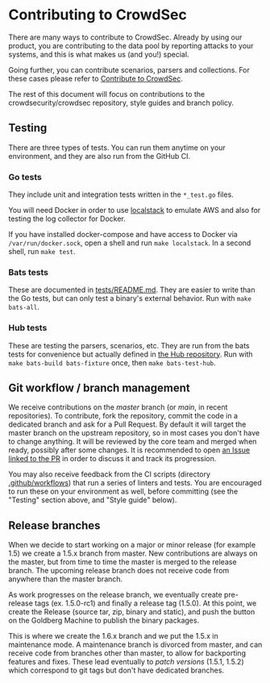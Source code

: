 # Contributing to CrowdSec <!-- omit in toc -->

There are many ways to contribute to CrowdSec. Already by using our product, you are contributing to the data pool by reporting attacks to your systems, and this is what makes us (and you!) special.

Going further, you can contribute scenarios, parsers and collections. For these cases please refer to [Contribute to CrowdSec](https://doc.crowdsec.net/docs/next/contributing/getting_started).

The rest of this document will focus on contributions to the crowdsecurity/crowdsec repository, style guides and branch policy.

## Testing

There are three types of tests. You can run them anytime on your environment,
and they are also run from the GitHub CI.

### Go tests

They include unit and integration tests written in the `*_test.go` files.

You will need Docker in order to use [localstack](https://github.com/localstack/localstack) to emulate AWS and also for testing the log collector for Docker.

If you have installed docker-compose and have access to Docker via `/var/run/docker.sock`, open a shell and run `make localstack`. In a second shell, run `make test`.

### Bats tests

These are documented in [tests/README.md](./tests/README.md).
They are easier to write than the Go tests, but can only test
a binary's external behavior. Run with `make bats-all`.

### Hub tests

These are testing the parsers, scenarios, etc. They are run from the bats tests
for convenience but actually defined in [the Hub
repository](https://github.com/crowdsecurity/hub/tree/master/.tests).
Run with `make bats-build bats-fixture` once, then `make bats-test-hub`.

## Git workflow / branch management

We receive contributions on the _master_ branch (or _main_, in recent repositories). To contribute, fork the repository, commit the code in a dedicated branch and ask for a Pull Request. By default it will target the master branch on the upstream repository, so in most cases you don't have to change anything. It will be reviewed by the core team and merged when ready, possibly after some changes. It is recommended to open [an Issue linked to the PR](https://docs.github.com/en/issues/tracking-your-work-with-issues/linking-a-pull-request-to-an-issue) in order to discuss it and track its progression.

You may also receive feedback from the CI scripts (directory [.github/workflows](.github/workflows)) that run a series of linters and tests. You are encouraged to run these on your environment as well, before committing (see the "Testing" section above, and "Style guide" below).

## Release branches

When we decide to start working on a major or minor release (for example 1.5) we create a 1.5.x branch from master. New contributions are always on the master, but from time to time the master is merged to the release branch. The upcoming release branch does not receive code from anywhere than the master branch.

As work progresses on the release branch, we eventually create pre-release tags (ex. 1.5.0-rc1) and finally a release tag (1.5.0). At this point, we create the Release (source tar, zip, binary and static), and push the button on the Goldberg Machine to publish the binary packages.

This is where we create the 1.6.x branch and we put the 1.5.x in maintenance mode. A maintenance branch is divorced from master, and can receive code from branches other than master, to allow for backporting features and fixes. These lead eventually to _patch versions_ (1.5.1, 1.5.2) which correspond to git tags but don't have dedicated branches.

